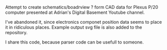 Attempt to create schematics/boadrview ? form CAD data for Plexus P/20
computer presented at Adrian's Digital Basement Youtube channel.

I've abandoned it, since electronics componet position data seems to
place it in ridiculous places. Example output svg file is also added
to the repository.

I share this code, because parser code can be usefull to someone.
